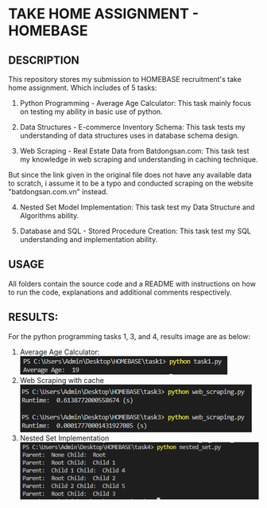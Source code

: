 # TAKE HOME ASSIGNMENT - HOMEBASE

## DESCRIPTION
This repository stores my submission to HOMEBASE recruitment's take home assignment. Which includes of 5 tasks:

1. Python Programming - Average Age Calculator: This task mainly focus on testing my ability in basic use of python.

2. Data Structures - E-commerce Inventory Schema: This task tests my understanding of data structures uses in database schema design.

3. Web Scraping - Real Estate Data from Batdongsan.com: This task test my knowledge in web scraping and understanding in caching technique.

But since the link given in the original file does not have any available data to scratch, i assume it to be a typo and conducted scraping on the website "batdongsan.com.vn" instead.

4. Nested Set Model Implementation: This task test my Data Structure and Algorithms ability.

5. Database and SQL - Stored Procedure Creation: This task test my SQL understanding and implementation ability.

## USAGE

All folders contain the source code and a README with instructions on how to run the code, explanations and additional comments respectively.

## RESULTS:
For the python programming tasks 1, 3, and 4, results image are as below:

1. Average Age Calculator: 
![AverageCalc](img/average_age.png)
2. Web Scraping with cache
![WebScrape](img/scrape_with_cache.png)
3. Nested Set Implementation
![NestedSet](img/nested_set.png)